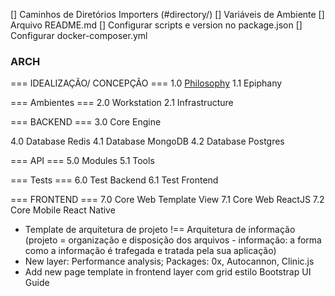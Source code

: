 [] Caminhos de Diretórios Importers (#directory/)
[] Variáveis de Ambiente
[] Arquivo README.md
[] Configurar scripts e version no package.json
[] Configurar docker-composer.yml

### ARCH
=== IDEALIZAÇÃO/ CONCEPÇÃO ===
1.0 [Philosophy](https://www.notion.so/Philosophy-28758056dcfa420089b5cbdb39580520)
1.1 Epiphany

=== Ambientes ===
2.0 Workstation
2.1 Infrastructure

=== BACKEND ===
3.0 Core Engine

4.0 Database Redis
4.1 Database MongoDB
4.2 Database Postgres

=== API ===
5.0 Modules
5.1 Tools

=== Tests ===
6.0 Test Backend
6.1 Test Frontend

=== FRONTEND ===
7.0 Core Web Template View
7.1 Core Web ReactJS
7.2 Core Mobile React Native


* Template de arquitetura de projeto !== Arquitetura de informação (projeto = organização e disposição dos arquivos - informação: a forma como a informação é trafegada e tratada pela sua aplicação)
* New layer: Performance analysis; Packages: 0x, Autocannon, Clinic.js
* Add new page template in frontend layer com grid estilo Bootstrap UI Guide